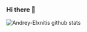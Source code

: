 ### Hi there 👋

![Andrey-Elxnitis github stats](https://github-readme-stats.vercel.app/api?username=Andrey-Elxnitis&show_icons=true&theme=onegreen)

<!--
**Andrey-Elxnitis/Andrey-Elxnitis** is a ✨ _special_ ✨ repository because its `README.md` (this file) appears on your GitHub profile.

Here are some ideas to get you started:

- 🔭 I’m currently working on ...
- 🌱 I’m currently learning ...
- 👯 I’m looking to collaborate on ...
- 🤔 I’m looking for help with ...
- 💬 Ask me about ...
- 📫 How to reach me: ...
- 😄 Pronouns: ...
- ⚡ Fun fact: ...
-->
